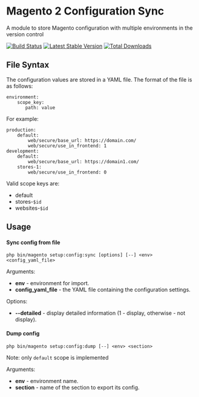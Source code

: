 # Magento 2 Configuration Sync

A module to store Magento configuration with multiple environments in the version control


[![Build Status](https://travis-ci.org/mygento/configsync.svg?branch=m2)](https://travis-ci.org/mygento/configsync)
[![Latest Stable Version](https://poser.pugx.org/mygento/module-configsync/v/stable)](https://packagist.org/packages/mygento/module-configsync)
[![Total Downloads](https://poser.pugx.org/mygento/module-configsync/downloads)](https://packagist.org/packages/mygento/module-configsync)

## File Syntax

The configuration values are stored in a YAML file.  The format of the file is as follows:

    environment:
        scope_key:
           path: value

For example:

    production:
        default:
            web/secure/base_url: https://domain.com/
            web/secure/use_in_frontend: 1
    development:
        default:
            web/secure/base_url: https://domain1.com/
        stores-1:
            web/secure/use_in_frontend: 0

Valid scope keys are:

* default
* stores-`$id`
* websites-`$id`

## Usage
#### Sync config from file
    php bin/magento setup:config:sync [options] [--] <env> <config_yaml_file>

 Arguments:
 * **env** - environment for import.
 * **config_yaml_file** - the YAML file containing the configuration settings.

 Options:
 * **--detailed** - display detailed information (1 - display, otherwise - not display).

#### Dump config
    php bin/magento setup:config:dump [--] <env> <section>

Note: only `default` scope is implemented 

 Arguments:
 * **env** - environment name.
 * **section** - name of the section to export its config.